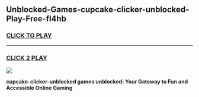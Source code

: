 
## Unblocked-Games-cupcake-clicker-unblocked-Play-Free-fl4hb
<h3>
<a href="https://premium76.site?title=cupcake-clicker-unblocked&ref=10A">CLICK TO PLAY</a></h3>
<hr>

<h3>
<a href="https://premium76.site?title=cupcake-clicker-unblocked&ref=10A">CLICK 2 PLAY</a>
  
</h3>

<a href="https://premium76.site?title=cupcake-clicker-unblocked&ref=10A"><img src="https://clearcache.store/games.png"></a>


**cupcake-clicker-unblocked games unblocked: Your Gateway to Fun and Accessible Online Gaming**
